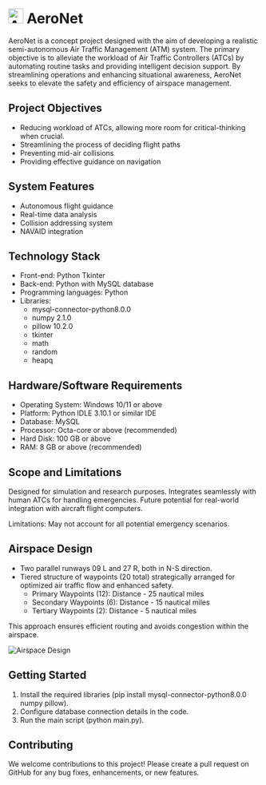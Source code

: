 <html>
<body>
  <h1>
    <img src="https://i.ibb.co/853WF7T/icon.jpg" alt="AeroNet Logo" style="height:30px">
    AeroNet
  </h1>
  <p>
    AeroNet is a concept project designed with the aim of developing a realistic semi-autonomous Air Traffic Management (ATM) system. The primary objective is to alleviate the workload of Air Traffic Controllers (ATCs) by automating routine tasks and providing intelligent decision support. By streamlining operations and enhancing situational awareness, AeroNet seeks to elevate the safety and efficiency of airspace management.
  </p>

  <h2>Project Objectives</h2>
  <ul>
    <li>Reducing workload of ATCs, allowing more room for critical-thinking when crucial.</li>
    <li>Streamlining the process of deciding flight paths</li>
    <li>Preventing mid-air collisions</li>
    <li>Providing effective guidance on navigation</li>
  </ul>

  <h2>System Features</h2>
  <ul>
    <li>Autonomous flight guidance</li>
    <li>Real-time data analysis</li>
    <li>Collision addressing system</li>
    <li>NAVAID integration</li>
  </ul>

  <h2>Technology Stack</h2>
  <ul>
    <li>Front-end: Python Tkinter</li>
    <li>Back-end: Python with MySQL database</li>
    <li>Programming languages: Python</li>
    <li>Libraries:
      <ul>
        <li>mysql-connector-python8.0.0</li>
        <li>numpy 2.1.0</li>
        <li>pillow 10.2.0</li>
        <li>tkinter</li>
        <li>math</li>
        <li>random</li>
        <li>heapq</li>
      </ul>
    </li>
  </ul>

  <h2>Hardware/Software Requirements</h2>
  <ul>
    <li>Operating System: Windows 10/11 or above</li>
    <li>Platform: Python IDLE 3.10.1 or similar IDE</li>
    <li>Database: MySQL</li>
    <li>Processor: Octa-core or above (recommended)</li>
    <li>Hard Disk: 100 GB or above</li>
    <li>RAM: 8 GB or above (recommended)</li>
  </ul>

  <h2>Scope and Limitations</h2>
  <p>Designed for simulation and research purposes. Integrates seamlessly with human ATCs for handling emergencies. Future potential for real-world integration with aircraft flight computers.</p>
  <p>Limitations: May not account for all potential emergency scenarios.</p>

  <h2>Airspace Design</h2>
  <ul>
    <li>Two parallel runways 09 L and 27 R, both in N-S direction.</li>
    <li>Tiered structure of waypoints (20 total) strategically arranged for optimized air traffic flow and enhanced safety.
      <ul>
        <li>Primary Waypoints (12): Distance - 25 nautical miles</li>
        <li>Secondary Waypoints (6): Distance - 15 nautical miles</li>
        <li>Tertiary Waypoints (2): Distance - 5 nautical miles</li>
      </ul>
    </li>
  </ul>
  <p>This approach ensures efficient routing and avoids congestion within the airspace.</p>
  <img src="https://i.ibb.co/XCjfr3R/image.png" alt="Airspace Design" style="width:100px height:100px">

<h2>Getting Started</h2>
<ol>
  <li>Install the required libraries (pip install mysql-connector-python8.0.0 numpy pillow).</li>
  <li>Configure database connection details in the code.</li>
  <li>Run the main script (python main.py).</li>
</ol>

<h2>Contributing</h2>
<p>We welcome contributions to this project! Please create a pull request on GitHub for any bug fixes, enhancements, or new features.</p>
</body>
</html>

